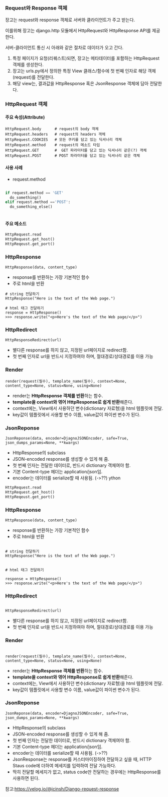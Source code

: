 
### Request와 Response 객체

장고는 request와 response 객체로 
서버와 클라이언트가 주고 받는다. 

이를위해 장고는 django.http 모듈에서 HttpRequest와 HttpResponse API를 제공한다.

서버-클라이언트 통신 시 아래와 같은 절차로 데이터가 오고 간다.

1) 특정 페이지가 요청(리퀘스트)되면, 장고는 메타데이터를 포함하는 HttpRequest 객체를 생성한다.
2) 장고는 urls.py에서 정의한 특정 View 클래스/함수에 첫 번째 인자로 해당 객체(request)를 전달한다. 
3) 해당 view는, 결과값을 HttpResponse 혹은 JsonResponse 객체에 담아 전달한다.

### HttpRequest 객체  

#### 주요 속성(Attribute)
```
HttpRequest.body      # request의 body 객체
HttpRequest.headers   # request의 headers 객체
HttpRequest.COOKIES   # 모든 쿠키를 담고 있는 딕셔너리 객체 
HttpRequest.method    # request의 메소드 타입 
HttpRequest.GET       #  GET 파라미터를 담고 있는 딕셔너리 같은(?) 객체
HttpRequest.POST      # POST 파라미터를 담고 있는 딕셔너리 같은 객체 
```

#### 사용 사례 
- request.method

```python

if request.method == 'GET'
  do_something()
elif request.method =='POST':
  do_something_else()
  
```

#### 주요 메소드 
```python
HttpRequest.read
HttpRequest.get_host()
HttpReqeust.get_port()
```

### HttpResponse 
```
HttpResponse(data, content_type)
```
- response를 반환하는 가장 기본적인 함수
- 주로 html을 반환

```
# string 전달하기
HttpResponse("Here is the text of the Web page.")

# html 태그 전달하기 
response = HttpResponse()
>>> response.write("<p>Here's the text of the Web page/</p>")
```

### HttpRedirect 
```
HttpResponseRedirect(url)
```
- 별다른 response를 하지 않고, 지정된 url페이지로 redirect함.
- 첫 번째 인자로 url을 반드시 지정하여야 하며, 절대경로/상대경로를 이용 가능 


### Render
```
render(request(필수), template_name(필수), context=None, content_type=None, status=None, using=None)
```
- render는 **HttpResponse 객체를 반환**하는 함수.
- **template을 context와 엮어 HttpResponse로 쉽게 반환**해준다.
- context에는, View에서 사용하던 변수(dictionary 자료형)을 html 템플릿에 전달. 
- key값이 템플릿에서 사용할 변수 이름, value값이 파이썬 변수가 된다.


###  JsonReponse 
```
JsonReponse(data, encoder=DjagnoJSONEncoder, safe=True, json_dumps_params=None, **kwargs)

```

- HttpResponse의 subclass
- JSON-encoded response를 생성할 수 있게 해 줌.
- 첫 번째 인자는 전달한 데이터로, 반드시 dictionary 객체여야 함.
- 기본 Content-type 헤더는 application/json임.
- encoder는 데이터를 serialize할 때 사용됨. (->??)
ython


```python
HttpRequest.read
HttpRequest.get_host()
HttpReqeust.get_port()
``` 

### HttpResponse 
 
 
```
HttpResponse(data, content_type)

```

- response를 반환하는 가장 기본적인 함수
- 주로 html을 반환

```

# string 전달하기
HttpResponse("Here is the text of the Web page.")


# html 태그 전달하기 

response = HttpResponse()
>>> response.write("<p>Here's the text of the Web page/</p>")

```


### HttpRedirect 


```

HttpResponseRedirect(url)

```

- 별다른 response를 하지 않고, 지정된 url페이지로 redirect함.
- 첫 번째 인자로 url을 반드시 지정하여야 하며, 절대경로/상대경로를 이용 가능 


### Render

```

render(request(필수), template_name(필수), context=None, content_type=None, status=None, using=None)

```

- render는 **HttpResponse 객체를 반환**하는 함수.
- **template을 context와 엮어 HttpResponse로 쉽게 반환**해준다.
- context에는, View에서 사용하던 변수(dictionary 자료형)을 html 템플릿에 전달. 
- key값이 템플릿에서 사용할 변수 이름, value값이 파이썬 변수가 된다.


###  JsonReponse 

```
JsonReponse(data, encoder=DjagnoJSONEncoder, safe=True, json_dumps_params=None, **kwargs)

```

- HttpResponse의 subclass
- JSON-encoded response를 생성할 수 있게 해 줌.
- 첫 번째 인자는 전달한 데이터로, 반드시 dictionary 객체여야 함.
- 기본 Content-type 헤더는 application/json임.
- encoder는 데이터를 serialize할 때 사용됨. (->??)
- JsonResponse는 response를 커스터마이징하여 전달하고 싶을 때, HTTP Staus code에 더하여 메세지를 입력하여 전달 가능하다.
- 딱히 전달할 메세지가 없고, status code만 전달하는 경우에는 HttpResponse를 사용하면 된다. 


참고:https://velog.io/@jcinsh/Django-request-response
